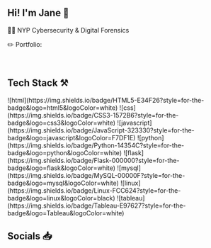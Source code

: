 <!-- ### Hi! I'm Jane 👋 -->

<!--
**plainxjane/plainxjane** is a ✨ _special_ ✨ repository because its `README.md` (this file) appears on your GitHub profile.

Here are some ideas to get you started:

- 🔭 I’m currently working on ...
- 🌱 I’m currently learning ...
- 👯 I’m looking to collaborate on ...
- 🤔 I’m looking for help with ...
- 💬 Ask me about ...
- 📫 How to reach me: ...
- 😄 Pronouns: ...
- ⚡ Fun fact: ...
-->

<h2>Hi! I'm Jane 👋</h2>
<p>👩‍🎓 NYP Cybersecurity & Digital Forensics</p>
<p style="font-size=8px;">✏️ Portfolio: </p>

<br>

<h2>Tech Stack ⚒️</h2>
![html](https://img.shields.io/badge/HTML5-E34F26?style=for-the-badge&logo=html5&logoColor=white)
![css](https://img.shields.io/badge/CSS3-1572B6?style=for-the-badge&logo=css3&logoColor=white)
![javascript](https://img.shields.io/badge/JavaScript-323330?style=for-the-badge&logo=javascript&logoColor=F7DF1E)
![python](https://img.shields.io/badge/Python-14354C?style=for-the-badge&logo=python&logoColor=white)
![flask](https://img.shields.io/badge/Flask-000000?style=for-the-badge&logo=flask&logoColor=white)
![mysql](https://img.shields.io/badge/MySQL-00000F?style=for-the-badge&logo=mysql&logoColor=white)
![linux](https://img.shields.io/badge/Linux-FCC624?style=for-the-badge&logo=linux&logoColor=black)
![tableau](https://img.shields.io/badge/Tableau-E97627?style=for-the-badge&logo=Tableau&logoColor=white)

<h2>Socials 📥</h2>
